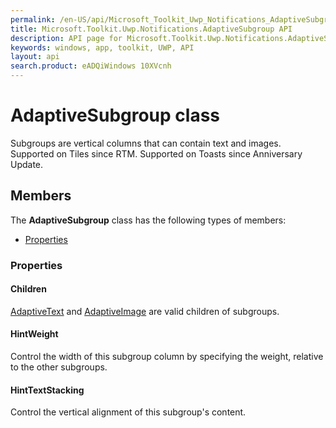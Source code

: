 ```yaml
---
permalink: /en-US/api/Microsoft_Toolkit_Uwp_Notifications_AdaptiveSubgroup.htm
title: Microsoft.Toolkit.Uwp.Notifications.AdaptiveSubgroup API 
description: API page for Microsoft.Toolkit.Uwp.Notifications.AdaptiveSubgroup
keywords: windows, app, toolkit, UWP, API
layout: api
search.product: eADQiWindows 10XVcnh
---
```



# AdaptiveSubgroup class

Subgroups are vertical columns that can contain text and images. Supported on Tiles since RTM. Supported on Toasts since Anniversary Update.

## Members

The **AdaptiveSubgroup** class has the following types of members:

* [Properties](#Properties)

### Properties

#### Children

[AdaptiveText](Microsoft_Toolkit_Uwp_Notifications_AdaptiveText.htm) and [AdaptiveImage](Microsoft_Toolkit_Uwp_Notifications_AdaptiveImage.htm) are valid children of subgroups.



#### HintWeight

Control the width of this subgroup column by specifying the weight, relative to the other subgroups.



#### HintTextStacking

Control the vertical alignment of this subgroup's content.


